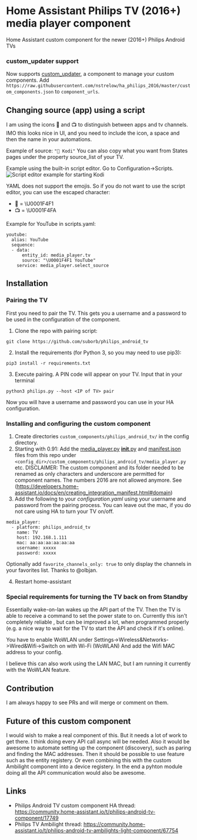 # Home Assistant Philips TV (2016+) media player component
Home Assistant custom component for the newer (2016+) Philips Android TVs

### custom_updater support
Now supports [custom_updater](https://github.com/custom-components/custom_updater), a component to manage your custom components.
Add `https://raw.githubusercontent.com/nstrelow/ha_philips_2016/master/custom_components.json` to `component_urls`.

## Changing source (app) using a script
I am using the icons :iphone: and :tv: to distinguish between apps and tv channels.
IMO this looks nice in UI, and you need to include the icon, a space and then the name in your automations.

Example of source: `"📱 Kodi"`
You can also copy what you want from States pages under the property source_list of your TV.

Example using the built-in script editor. Go to Configuration->Scripts.
![Script editor example for starting Kodi](https://raw.githubusercontent.com/nstrelow/ha_philips_2016/master/scripteditor_example.jpg)


YAML does not support the emojis. So if you do not want to use the script editor, you can use the escaped character:

* :iphone: = \U0001F4F1
* :tv: = \U0001F4FA

Example for YouTube in scripts.yaml:

```
youtube:
  alias: YouTube
  sequence:
  - data:
      entity_id: media_player.tv
      source: "\U0001F4F1 YouTube"
    service: media_player.select_source
```

## Installation

### Pairing the TV
First you need to pair the TV. This gets you a username and a password to be used in the configuration of the component.
1. Clone the repo with pairing script:
```
git clone https://github.com/suborb/philips_android_tv
```
2. Install the requirements (for Python 3, so you may need to use pip3):
```
pip3 install -r requirements.txt
```
3. Execute pairing. A PIN code will appear on your TV. Input that in your terminal
```
python3 philips.py --host <IP of TV> pair
```
Now you will have a username and password you can use in your HA configuration.

### Installing and configuring the custom component
1. Create directories `custom_components/philips_android_tv/` in the config directory.
2. Starting with 0.91: Add the [media_player.py](https://github.com/nstrelow/ha_philips_2016/blob/master/philips_android_tv/media_player.py) [__init__.py](https://github.com/nstrelow/ha_philips_2016/blob/master/philips_android_tv/__init__.py) and [manifest.json](https://github.com/nstrelow/ha_philips_2016/blob/master/philips_android_tv/manifest.json) files from this repo under `<config_dir>/custom_components/philips_android_tv/media_player.py` etc.
DISCLAIMER: The custom component and its folder needed to be renamed as only characters and underscore are permitted for component names. The numbers 2016 are not allowed anymore. See (https://developers.home-assistant.io/docs/en/creating_integration_manifest.html#domain)
3. Add the following to your _configuration.yaml_ using your username and password from the pairing process. You can leave out the mac, if you do not care using HA to turn your TV on/off.
```
media_player:
  - platform: philips_android_tv
    name: TV
    host: 192.168.1.111
    mac: aa:aa:aa:aa:aa:aa
    username: xxxxx
    password: xxxxx
```

Optionally add `favorite_channels_only: true` to only display the channels in your favorites list. Thanks to @olbjan.

4. Restart home-assistant

### Special requirements for turning the TV back on from Standby
Essentially wake-on-lan wakes up the API part of the TV. Then the TV is able to receive a command to set the power state to on.
Currently this isn't completely reliable , but can be improved a lot, when programmed properly (e.g. a nice way to wait for the TV to start the API and check if it's online).

You have to enable WoWLAN under Settings->Wireless&Networks->Wired&Wifi->Switch on with Wi-Fi (WoWLAN)
And add the Wifi MAC address to your config.

I believe this can also work using the LAN MAC, but I am running it currently with the WoWLAN feature.


## Contribution
I am always happy to see PRs and will merge or comment on them.

## Future of this custom component
I would wish to make a real component of this. But it needs a lot of work to get there. I think doing every API call async will be needed. Also it would be awesome to automate setting up the component (discovery), such as paring and finding the MAC addresses. Then it should be possible to use feature such as the entity registery. Or even combining this with the custom Ambilight component into a device registery. In the end a pyhton module doing all the API communication would also be awesome.

## Links
* Philips Android TV custom component HA thread: https://community.home-assistant.io/t/philips-android-tv-component/17749
* Philips TV Ambilight thread: https://community.home-assistant.io/t/philips-android-tv-ambilights-light-component/67754
